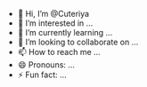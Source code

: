 - 👋 Hi, I’m @Cuteriya
- 👀 I’m interested in ...
- 🌱 I’m currently learning ...
- 💞️ I’m looking to collaborate on ...
- 📫 How to reach me ...
- 😄 Pronouns: ...
- ⚡ Fun fact: ...

<!---
Cuteriya/Cuteriya is a ✨ special ✨ repository because its `README.md` (this file) appears on your GitHub profile.
You can click the Preview link to take a look at your changes.
--->
